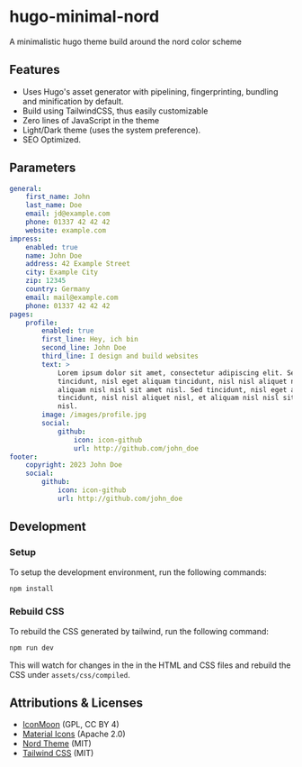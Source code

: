 # hugo-minimal-nord

A minimalistic hugo theme build around the nord color scheme

## Features
- Uses Hugo's asset generator with pipelining, fingerprinting, bundling and minification by default.
- Build using TailwindCSS, thus easily customizable
- Zero lines of JavaScript in the theme
- Light/Dark theme (uses the system preference).
- SEO Optimized.

## Parameters

```yaml
general:
    first_name: John
    last_name: Doe
    email: jd@example.com
    phone: 01337 42 42 42
    website: example.com
impress:
    enabled: true
    name: John Doe
    address: 42 Example Street
    city: Example City
    zip: 12345
    country: Germany
    email: mail@example.com
    phone: 01337 42 42 42
pages:
    profile:
        enabled: true
        first_line: Hey, ich bin
        second_line: John Doe
        third_line: I design and build websites
        text: >
            Lorem ipsum dolor sit amet, consectetur adipiscing elit. Sed
            tincidunt, nisl eget aliquam tincidunt, nisl nisl aliquet nisl, et
            aliquam nisl nisl sit amet nisl. Sed tincidunt, nisl eget aliquam
            tincidunt, nisl nisl aliquet nisl, et aliquam nisl nisl sit amet
            nisl.
        image: /images/profile.jpg
        social:
            github:
                icon: icon-github
                url: http://github.com/john_doe
footer:
    copyright: 2023 John Doe
    social:
        github:
            icon: icon-github
            url: http://github.com/john_doe

```

## Development

### Setup

To setup the development environment, run the following commands:

```bash
npm install
```

### Rebuild CSS

To rebuild the CSS generated by tailwind, run the following command:

```bash
npm run dev
```

This will watch for changes in the in the HTML and CSS files and rebuild the CSS under `assets/css/compiled`.

## Attributions & Licenses

- [IconMoon](https://icomoon.io/#icons-icomoon) (GPL, CC BY 4)
- [Material Icons](https://material.io/resources/icons) (Apache 2.0)
- [Nord Theme](https://www.nordtheme.com) (MIT)
- [Tailwind CSS](https://tailwindcss.com) (MIT)